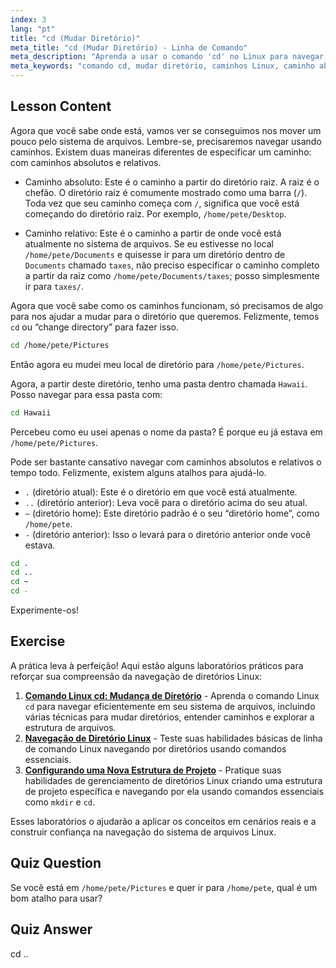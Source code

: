 ```yaml
---
index: 3
lang: "pt"
title: "cd (Mudar Diretório)"
meta_title: "cd (Mudar Diretório) - Linha de Comando"
meta_description: "Aprenda a usar o comando 'cd' no Linux para navegar por diretórios. Entenda caminhos absolutos, relativos e atalhos úteis. Comece sua jornada no Linux!"
meta_keywords: "comando cd, mudar diretório, caminhos Linux, caminho absoluto, caminho relativo, tutorial Linux, Linux para iniciantes, navegação Linux"
---
```


## Lesson Content

Agora que você sabe onde está, vamos ver se conseguimos nos mover um pouco pelo sistema de arquivos. Lembre-se, precisaremos navegar usando caminhos. Existem duas maneiras diferentes de especificar um caminho: com caminhos absolutos e relativos.

- Caminho absoluto: Este é o caminho a partir do diretório raiz. A raiz é o chefão. O diretório raiz é comumente mostrado como uma barra (`/`). Toda vez que seu caminho começa com `/`, significa que você está começando do diretório raiz. Por exemplo, `/home/pete/Desktop`.

- Caminho relativo: Este é o caminho a partir de onde você está atualmente no sistema de arquivos. Se eu estivesse no local `/home/pete/Documents` e quisesse ir para um diretório dentro de `Documents` chamado `taxes`, não preciso especificar o caminho completo a partir da raiz como `/home/pete/Documents/taxes`; posso simplesmente ir para `taxes/`.

Agora que você sabe como os caminhos funcionam, só precisamos de algo para nos ajudar a mudar para o diretório que queremos. Felizmente, temos `cd` ou “change directory” para fazer isso.

```bash
cd /home/pete/Pictures
```

Então agora eu mudei meu local de diretório para `/home/pete/Pictures`.

Agora, a partir deste diretório, tenho uma pasta dentro chamada `Hawaii`. Posso navegar para essa pasta com:

```bash
cd Hawaii
```

Percebeu como eu usei apenas o nome da pasta? É porque eu já estava em `/home/pete/Pictures`.

Pode ser bastante cansativo navegar com caminhos absolutos e relativos o tempo todo. Felizmente, existem alguns atalhos para ajudá-lo.

- `.` (diretório atual): Este é o diretório em que você está atualmente.
- `..` (diretório anterior): Leva você para o diretório acima do seu atual.
- `~` (diretório home): Este diretório padrão é o seu “diretório home”, como `/home/pete`.
- `-` (diretório anterior): Isso o levará para o diretório anterior onde você estava.

```bash
cd .
cd ..
cd ~
cd -
```

Experimente-os!

## Exercise

A prática leva à perfeição! Aqui estão alguns laboratórios práticos para reforçar sua compreensão da navegação de diretórios Linux:

1. **[Comando Linux cd: Mudança de Diretório](https://labex.io/pt/labs/linux-linux-cd-command-directory-changing-209733)** - Aprenda o comando Linux `cd` para navegar eficientemente em seu sistema de arquivos, incluindo várias técnicas para mudar diretórios, entender caminhos e explorar a estrutura de arquivos.
2. **[Navegação de Diretório Linux](https://labex.io/pt/labs/linux-directory-navigation-387844)** - Teste suas habilidades básicas de linha de comando Linux navegando por diretórios usando comandos essenciais.
3. **[Configurando uma Nova Estrutura de Projeto](https://labex.io/pt/labs/linux-setting-up-a-new-project-structure-387859)** - Pratique suas habilidades de gerenciamento de diretórios Linux criando uma estrutura de projeto específica e navegando por ela usando comandos essenciais como `mkdir` e `cd`.

Esses laboratórios o ajudarão a aplicar os conceitos em cenários reais e a construir confiança na navegação do sistema de arquivos Linux.

## Quiz Question

Se você está em `/home/pete/Pictures` e quer ir para `/home/pete`, qual é um bom atalho para usar?

## Quiz Answer

cd ..

